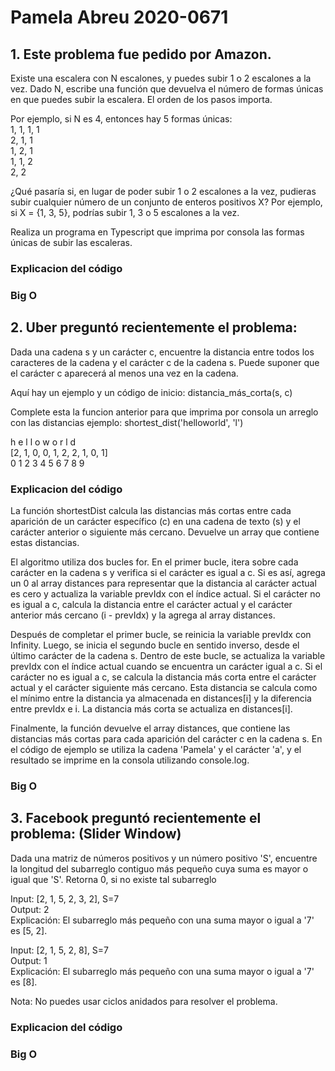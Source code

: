 # Pamela Abreu 2020-0671 

## 1. Este problema fue pedido por Amazon.
Existe una escalera con N escalones, y puedes subir 1 o 2 escalones a la vez. Dado N, escribe una función que devuelva el número de formas únicas en que puedes subir la escalera. El orden de los pasos importa.

Por ejemplo, si N es 4, entonces hay 5 formas únicas:                                                                                                                      
1, 1, 1, 1                                                                                                                                                                  
2, 1, 1                                                                                                                                                                    
1, 2, 1                                                                                                                                                                    
1, 1, 2                                                                                                                                                                    
2, 2

¿Qué pasaría si, en lugar de poder subir 1 o 2 escalones a la vez, pudieras subir cualquier número de un conjunto de enteros positivos X? Por ejemplo, si X = {1, 3, 5}, podrías subir 1, 3 o 5 escalones a la vez.

Realiza un programa en Typescript que imprima por consola las formas únicas de subir las escaleras.

### Explicacion del código

### Big O


## 2. Uber preguntó recientemente el problema:
Dada una cadena s y un carácter c, encuentre la distancia entre todos los caracteres de la cadena y el carácter c de la cadena s. Puede suponer que el carácter c aparecerá al menos una vez en la cadena.

Aquí hay un ejemplo y un código de inicio:
distancia_más_corta(s, c)

Complete esta la funcion anterior para que imprima por consola un arreglo con las distancias ejemplo:
shortest_dist('helloworld', 'l')

h e l l o w o r l d                                                                                                                                                        
[2, 1, 0, 0, 1, 2, 2, 1, 0, 1]                                                                                                                                              
0 1 2 3 4 5 6 7 8 9

### Explicacion del código

La función shortestDist calcula las distancias más cortas entre cada aparición de un carácter específico (c) en una cadena de texto (s) y el carácter anterior o siguiente más cercano. Devuelve un array que contiene estas distancias.

El algoritmo utiliza dos bucles for. En el primer bucle, itera sobre cada carácter en la cadena s y verifica si el carácter es igual a c. Si es así, agrega un 0 al array distances para representar que la distancia al carácter actual es cero y actualiza la variable prevIdx con el índice actual. Si el carácter no es igual a c, calcula la distancia entre el carácter actual y el carácter anterior más cercano (i - prevIdx) y la agrega al array distances.

Después de completar el primer bucle, se reinicia la variable prevIdx con Infinity. Luego, se inicia el segundo bucle en sentido inverso, desde el último carácter de la cadena s. Dentro de este bucle, se actualiza la variable prevIdx con el índice actual cuando se encuentra un carácter igual a c. Si el carácter no es igual a c, se calcula la distancia más corta entre el carácter actual y el carácter siguiente más cercano. Esta distancia se calcula como el mínimo entre la distancia ya almacenada en distances[i] y la diferencia entre prevIdx e i. La distancia más corta se actualiza en distances[i].

Finalmente, la función devuelve el array distances, que contiene las distancias más cortas para cada aparición del carácter c en la cadena s. En el código de ejemplo se utiliza la cadena 'Pamela' y el carácter 'a', y el resultado se imprime en la consola utilizando console.log.

### Big O


## 3. Facebook preguntó recientemente el problema: (Slider Window)
Dada una matriz de números positivos y un número positivo 'S', encuentre la longitud del subarreglo contiguo más pequeño cuya suma es mayor o igual que 'S'. Retorna 0, si no existe tal subarreglo

Input: [2, 1, 5, 2, 3, 2], S=7                                                                                                                                          
Output: 2                                                                                                                                                          
Explicación: El subarreglo más pequeño con una suma mayor o igual a '7' es [5, 2].

Input: [2, 1, 5, 2, 8], S=7                                                                                                                                              
Output: 1                                                                                                                                                          
Explicación: El subarreglo más pequeño con una suma mayor o igual a '7' es [8].

Nota: No puedes usar ciclos anidados para resolver el problema.

### Explicacion del código

### Big O
